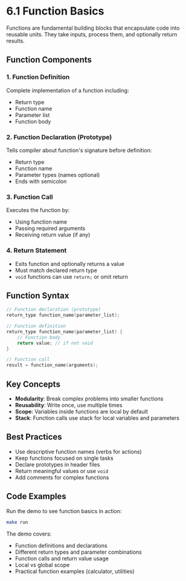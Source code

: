 # 6.1 Function Basics

Functions are fundamental building blocks that encapsulate code into reusable units. They take inputs, process them, and optionally return results.

## Function Components

### 1. **Function Definition**
Complete implementation of a function including:
- Return type
- Function name
- Parameter list
- Function body

### 2. **Function Declaration (Prototype)**
Tells compiler about function's signature before definition:
- Return type
- Function name  
- Parameter types (names optional)
- Ends with semicolon

### 3. **Function Call**
Executes the function by:
- Using function name
- Passing required arguments
- Receiving return value (if any)

### 4. **Return Statement**
- Exits function and optionally returns a value
- Must match declared return type
- `void` functions can use `return;` or omit return

## Function Syntax

```c
// Function declaration (prototype)
return_type function_name(parameter_list);

// Function definition
return_type function_name(parameter_list) {
    // Function body
    return value; // if not void
}

// Function call
result = function_name(arguments);
```

## Key Concepts

- **Modularity**: Break complex problems into smaller functions
- **Reusability**: Write once, use multiple times
- **Scope**: Variables inside functions are local by default
- **Stack**: Function calls use stack for local variables and parameters

## Best Practices

- Use descriptive function names (verbs for actions)
- Keep functions focused on single tasks
- Declare prototypes in header files
- Return meaningful values or use `void`
- Add comments for complex functions

## Code Examples

Run the demo to see function basics in action:
```bash
make run
```

The demo covers:
- Function definitions and declarations
- Different return types and parameter combinations
- Function calls and return value usage
- Local vs global scope
- Practical function examples (calculator, utilities)
